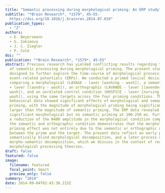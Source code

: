 ```yaml
---
title: "Semantic processing during morphological priming: An ERP study"
subtitle: "*Brain Research*, *1579*, 45–55.
  https://doi.org/10.1016/j.brainres.2014.07.010"
publication_types:
  - "2"
authors:
  - E. Beyersmann
  - G. Iakimova
  - J. C. Ziegler
  - P. Colé
doi: ""
publication: "*Brain Research*, *1579*, 45–55"
abstract: Previous research has yielded conflicting results regarding the onset
  of semantic processing during morphological priming. The present study was
  designed to further explore the time-course of morphological processing using
  event-related potentials (ERPs). We conducted a primed lexical decision study
  comparing a morphological (LAVAGE - laver [washing - wash]), a semantic (LINGE
  - laver [laundry - wash]), an orthographic (LAVANDE - laver [lavender -
  wash]), and an unrelated control condition (HOSPICE - laver [nursing home -
  wash]), using the same targets across the four priming conditions. The
  behavioral data showed significant effects of morphological and semantic
  priming, with the magnitude of morphological priming being significantly
  larger than the magnitude of semantic priming. The ERP data revealed
  significant morphological but no semantic priming at 100-250 ms. Furthermore,
  a reduction of the N400 amplitude in the morphological condition compared to
  the semantic and orthographic condition demonstrates that the morphological
  priming effect was not entirely due to the semantic or orthographic overlap
  between the prime and the target. The present data reflect an early process of
  semantically blind morphological decomposition, and a later process of
  morpho-semantic decomposition, which we discuss in the context of recent
  morphological processing theories.
draft: false
featured: false
image:
  filename: featured
  focal_point: Smart
  preview_only: false
summary: "2014"
date: 2014-09-04T02:43:38.215Z
---
```

